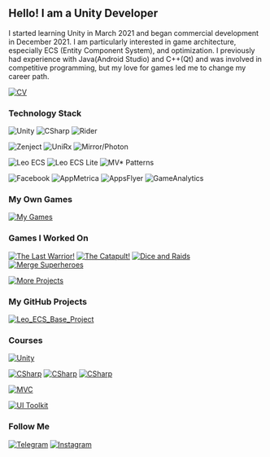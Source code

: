 ## Hello! I am a Unity Developer

I started learning Unity in March 2021 and began commercial development in December 2021. 
I am particularly interested in game architecture, especially ECS (Entity Component System), and optimization. 
I previously had experience with Java(Android Studio) and C++(Qt) and was involved in competitive programming, but my love for games led me to change my career path.

[![CV](https://img.shields.io/badge/-CV_Artem_Zhitkov_-090909?style=for-the-badge&logo=read.cv)](https://illustrious-expert-43a.notion.site/Artem-Zhitkov-Certain-View-165b3f5c4de548b28eef1c0fa3ddbac1?pvs=4)

### Technology Stack
![Unity](https://img.shields.io/badge/-Unity-090909?style=for-the-badge&logo=unity)
![CSharp](https://img.shields.io/badge/-CSharp-090909?style=for-the-badge&logo=csharp&logoColor=B9CDFD)
![Rider](https://img.shields.io/badge/-Rider-090909?style=for-the-badge&logo=rider&logoColor=FF6666)

![Zenject](https://img.shields.io/badge/-Zenject-090909?style=for-the-badge&logo=unity&logoColor=BCDB1A)
![UniRx](https://img.shields.io/badge/-UniRx-090909?style=for-the-badge&logo=unity&logoColor=F7A126)
![Mirror/Photon](https://img.shields.io/badge/-Mirror/Photon/Playfab-090909?style=for-the-badge&logo=unity&logoColor=7E4DD2)

![Leo ECS](https://img.shields.io/badge/-Leo_ECS-090909?style=for-the-badge&logo=unity&logoColor=4092FE)
![Leo ECS Lite](https://img.shields.io/badge/-Leo_ECS_Lite-090909?style=for-the-badge&logo=unity&logoColor=37E1FF)
![MV* Patterns](https://img.shields.io/badge/-MV*_Patterns-090909?style=for-the-badge&logo=unity&logoColor=A2EBD7)

![Facebook](https://img.shields.io/badge/-Facebook-090909?style=for-the-badge&logo=facebook)
![AppMetrica](https://img.shields.io/badge/-App_Metrica-090909?style=for-the-badge&logo=unity)
![AppsFlyer](https://img.shields.io/badge/-AppsFlyer-090909?style=for-the-badge&logo=unity)
![GameAnalytics](https://img.shields.io/badge/-Game_Analytics-090909?style=for-the-badge&logo=unity)

### My Own Games
[![My Games](https://img.shields.io/badge/-My_Games-090909?style=for-the-badge&logo=Notion)](https://illustrious-expert-43a.notion.site/My-Games-7b1d46d58fce45e4840aa71aafee7046?pvs=4)

### Games I Worked On
[![The Last Warrior!](https://img.shields.io/badge/-The_Last_Warrior-090909?style=for-the-badge&logo=AppStore)](https://apps.apple.com/gd/app/the-last-warrior/id6444162261)
[![The Catapult!](https://img.shields.io/badge/-The_Catapult-090909?style=for-the-badge&logo=GooglePlay)](https://play.google.com/store/apps/details?id=com.byv.theships)
[![Dice and Raids](https://img.shields.io/badge/-Dice_And_Raids-090909?style=for-the-badge&logo=GooglePlay)](https://play.google.com/store/apps/details?id=com.ValentinKlimenko.DiceandRaids)
[![Merge Superheroes](https://img.shields.io/badge/-Merge_Superheroes-090909?style=for-the-badge&logo=GooglePlay)](https://play.google.com/store/apps/details?id=com.ValentinKlimenko.MergeSuperheroes)

[![More Projects](https://img.shields.io/badge/-More_Projects-090909?style=for-the-badge&logo=Notion)](https://illustrious-expert-43a.notion.site/Projects-c9fe9481a4e542e78729f4ade7a1bea8?pvs=4)

### My GitHub Projects
[![Leo_ECS_Base_Project](https://img.shields.io/badge/-Leo_ECS_Base_Project-090909?style=flat&logo=github&color=0B2C3D)](https://github.com/Arazorg/LeoECSBaseProject)

### Courses
[![Unity](https://img.shields.io/badge/-KSyndicate_Vanilla_Architecture-090909?style=for-the-badge&logo=unity)](https://lms.k-syndicate.school/architecture-unity-games/)

[![CSharp](https://img.shields.io/badge/-Ulearn.me_Programming_Fundamentals--1-090909?style=for-the-badge&logo=csharp&logoColor=B9CDFD)](https://ulearn.me/Course/BasicProgramming/Kratkaya_spravka_pered_nachalom_69a2e121-e58f-4cd0-8221-7affb7dc796e)
[![CSharp](https://img.shields.io/badge/-Ulearn.me_Programming_Fundamentals--2-090909?style=for-the-badge&logo=csharp&logoColor=B9CDFD)](https://ulearn.me/Course/BasicProgramming2/Steki_i_ocheredi_48016626-87ae-411d-ae97-f7a49e465dbc)
[![CSharp](https://img.shields.io/badge/-Ulearn.me_Design_in_CSharp-090909?style=for-the-badge&logo=csharp&logoColor=B9CDFD)](https://ulearn.me/Course/CS2/Vvedenie_7df81bac-f52c-4219-8663-4d215bafbc7a)

[![MVC](https://img.shields.io/badge/-MVC_Udemy-090909?style=for-the-badge&logo=unity&logoColor=B9CDFD)](https://www.udemy.com/course/mvc-architecture-for-unity/)

[![UI Toolkit](https://img.shields.io/badge/-UI_Toolkit-090909?style=for-the-badge&logo=unity&logoColor=B9CDFD)](https://www.udemy.com/course/modern-unity-ui-with-ui-toolkit)

### Follow Me
[![Telegram](https://img.shields.io/badge/-Telegram-090909?style=for-the-badge&logo=telegram)](https://t.me/arazorg/)
[![Instagram](https://img.shields.io/badge/-Instagram-090909?style=for-the-badge&logo=instagram&logoColor=CC397B)](https://instagram.com/_arazorg/)


